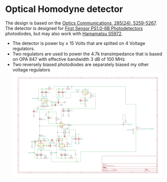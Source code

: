 # Optical Homodyne detector
The design is based on the [Optics Communications, 285(24), 5259-5267](https://www.sciencedirect.com/science/article/abs/pii/S0030401812008255).
The detector is designed for [First Sensor PS1.0-6B Photodetectors](https://www.mouser.ca/datasheet/2/313/PS1.0-6b_TO_501429-586466.pdf) photodiodes, but may also work with [Hamamatsu S5972](https://www.hamamatsu.com/eu/en/product/type/S5972/index.html).

- The detector is power by ± 15 Volts that are spitted on 4 Voltage regulators. 
- Two regulators are used to power the 4.7k transimpedance that is based on OPA 847 with effective bandwidth 3 dB of 100 MHz
- Two reversely biased photodiodes are separately biased  my other voltage regulators
![Schematics](Homodyne1.png)

